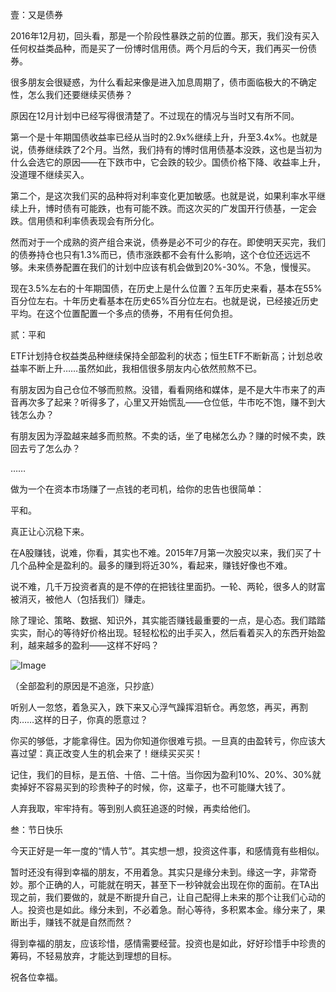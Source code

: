 壹：又是债券



2016年12月初，回头看，那是一个阶段性暴跌之前的位置。那天，我们没有买入任何权益类品种，而是买了一份博时信用债。两个月后的今天，我们再买一份债券。

 

很多朋友会很疑惑，为什么看起来像是进入加息周期了，债市面临极大的不确定性，怎么我们还要继续买债券？

 

原因在12月计划中已经写得很清楚了。不过现在的情况与当时又有所不同。

 

第一个是十年期国债收益率已经从当时的2.9x%继续上升，升至3.4x%。也就是说，债券继续跌了2个月。当然，我们持有的博时信用债基本没跌，这也是当初为什么会选它的原因——在下跌市中，它会跌的较少。国债价格下降、收益率上升，没道理不继续买入。

 

第二个，是这次我们买的品种将对利率变化更加敏感。也就是说，如果利率水平继续上升，博时债有可能跌，也有可能不跌。而这次买的广发国开行债基，一定会跌。信用债和利率债表现会有所分化。

 

然而对于一个成熟的资产组合来说，债券是必不可少的存在。即使明天买完，我们的债券持仓也只有1.3%而已，债市涨跌都不会有什么影响，这个仓位还远远不够。未来债券配置在我们的计划中应该有机会做到20%-30%。不急，慢慢买。

 

现在3.5%左右的十年期国债，在历史上是什么位置？五年历史来看，基本在55%百分位左右。十年历史看基本在历史65%百分位左右。也就是说，已经接近历史平均。在这个位置配置一个多点的债券，不用有任何负担。







贰：平和



ETF计划持仓权益类品种继续保持全部盈利的状态；恒生ETF不断新高；计划总收益率不断上升……虽然如此，我相信很多朋友内心依然煎熬不已。

 

有朋友因为自己仓位不够而煎熬。没错，看看网络和媒体，是不是大牛市来了的声音再次多了起来？听得多了，心里又开始慌乱——仓位低，牛市吃不饱，赚不到大钱怎么办？

 

有朋友因为浮盈越来越多而煎熬。不卖的话，坐了电梯怎么办？赚的时候不卖，跌回去亏了怎么办？

 

……

 

做为一个在资本市场赚了一点钱的老司机，给你的忠告也很简单：

 

平和。

 

真正让心沉稳下来。

 

在A股赚钱，说难，你看，其实也不难。2015年7月第一次股灾以来，我们买了十几个品种全是盈利的。最多的赚到将近30%，看起来，赚钱好像也不难。

 

说不难，几千万投资者真的是不停的在把钱往里面扔。一轮、两轮，很多人的财富被消灭，被他人（包括我们）赚走。

 

除了理论、策略、数据、知识外，其实能否赚钱最重要的一点，是心态。我们踏踏实实，耐心的等待好价格出现。轻轻松松的出手买入，然后看着买入的东西开始盈利，越来越多的盈利——这样不好吗？



![Image](http://mmbiz.qpic.cn/mmbiz_png/SEPick5M9xjNwcvbicnIzL9H6X9IaqzjavVviaFEcTkHxTMVnXsen9KVmgr6X58R5hdiaF5zKFwYBGQfSNJm3FZicaw/640?wx_fmt=png&tp=webp&wxfrom=5&wx_lazy=1&wx_co=1)

（全部盈利的原因是不追涨，只抄底）



 

听别人一忽悠，着急买入，跌下来又心浮气躁挥泪斩仓。再忽悠，再买，再割肉……这样的日子，你真的愿意过？

 

你买的够低，才能拿得住。因为你知道你很难亏损。一旦真的由盈转亏，你应该大喜过望：真正改变人生的机会来了！继续买买买！

 

记住，我们的目标，是五倍、十倍、二十倍。当你因为盈利10%、20%、30%就卖掉好不容易买到的珍贵种子的时候，你，这辈子，也不可能赚大钱了。



人弃我取，牢牢持有。等到别人疯狂追逐的时候，再卖给他们。







叁：节日快乐



今天正好是一年一度的“情人节”。其实想一想，投资这件事，和感情竟有些相似。



暂时还没有得到幸福的朋友，不用着急。其实只是缘分未到。缘这一字，非常奇妙。那个正确的人，可能就在明天，甚至下一秒钟就会出现在你的面前。在TA出现之前，我们要做的，就是不断提升自己，让自己配得上未来的那个让我们心动的人。投资也是如此。缘分未到，不必着急。耐心等待，多积累本金。缘分来了，果断出手，赚钱不就是自然而然？



得到幸福的朋友，应该珍惜，感情需要经营。投资也是如此，好好珍惜手中珍贵的筹码，不轻易放弃，才能达到理想的目标。



祝各位幸福。